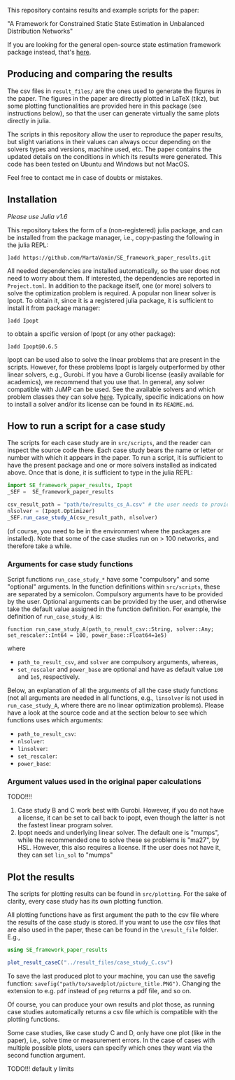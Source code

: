 This repository contains results and example scripts for the paper:

"A Framework for Constrained Static State Estimation in Unbalanced Distribution Networks"

If you are looking for the general open-source state estimation framework package instead, that's [here](https://github.com/Electa-Git/PowerModelsDistributionStateEstimation.jl).

## Producing and comparing the results

The csv files in `result_files/` are the ones used to generate the figures in the paper. The figures in the paper are directly plotted in LaTeX (tikz), but some plotting functionalities are provided here in this package (see instructions below), so that the user can generate virtually the same plots directly in julia.

The scripts in this repository allow the user to reproduce the paper results, but slight variations in their values can always occur depending on the solvers types and versions, machine used, etc. The paper contains the updated details on the conditions in which its results were generated. This code has been tested on Ubuntu and Windows but not MacOS.

Feel free to contact me in case of doubts or mistakes.

## Installation

*Please use Julia v1.6*

This repository takes the form of a (non-registered) julia package, and can be installed from the package manager, i.e., copy-pasting the following in the julia REPL:
```
]add https://github.com/MartaVanin/SE_framework_paper_results.git
```
All needed dependencies are installed automatically, so the user does not need to worry about them. If interested, the dependencies are reported in `Project.toml`.
In addition to the package itself, one (or more) solvers to solve the optimization problem is required. A popular non linear solver is Ipopt. To obtain it, since it is
a registered julia package, it is sufficient to install it from package manager:
```
]add Ipopt
```
to obtain a spcific version of Ipopt (or any other package):
```
]add Ipopt@0.6.5
```
Ipopt can be used also to solve the linear problems that are present in the scripts. However, for these problems Ipopt is largely outperformed by other linear solvers, e.g., Gurobi.
If you have a Gurobi license (easily available for academics), we recommend that you use that.
In general, any solver compatible with JuMP can be used. See the available solvers and which problem classes they can solve [here](https://jump.dev/JuMP.jl/stable/installation/#Supported-solvers). Typically, specific indications on how to install a solver and/or its license can be found in its `README.md`.

## How to run a script for a case study

The scripts for each case study are in `src/scripts`, and the reader can inspect the source code there. Each case study bears the name or letter or number with which it appears in the paper. To run a script, it is sufficient to have the present package and one or more solvers installed as indicated above. Once that is done, it is sufficient to type in the julia REPL:
```julia
import SE_framework_paper_results, Ipopt
_SEF =  SE_framework_paper_results

csv_result_path = "path/to/results_cs_A.csv" # the user needs to provide this string
nlsolver = (Ipopt.Optimizer)
_SEF.run_case_study_A(csv_result_path, nlsolver)
```
(of course, you need to be in the environment where the packages are installed).
Note that some of the case studies run on > 100 networks, and therefore take a while.

### Arguments for case study functions

Script functions `run_case_study_*` have some "compulsory" and some "optional" arguments. In the function definitions within `src/scripts`, these are separated by a semicolon. Compulsory arguments have to be provided by the user. Optional arguments can be provided by the user, and otherwise take the default value assigned in the function definition. For example, the definition of `run_case_study_A` is:
```
function run_case_study_A(path_to_result_csv::String, solver::Any; set_rescaler::Int64 = 100, power_base::Float64=1e5)
```
where
- `path_to_result_csv`, and `solver` are compulsory arguments, whereas,
- `set_rescaler` and `power_base` are optional and have as default value `100` and `1e5`, respectively.

Below, an explanation of all the arguments of all the case study functions (not all arguments are needed in all functions, e.g., `linsolver` is not used in `run_case_study_A`, where there are no linear optimization problems). Please have a look at the source code and at the section below to see which functions uses which arguments:

- `path_to_result_csv`:
- `nlsolver`:
- `linsolver`:
- `set_rescaler`:
- `power_base`:


### Argument values used in the original paper calculations

TODO!!!!

1) Case study B and C work best with Gurobi. However, if you do not have a license, it can be set to call back to ipopt, even though the latter is not the fastest linear program solver. 
2) Ipopt needs and underlying linear solver. The default one is "mumps", while the recommended one to solve these se problems is "ma27", by HSL. However, this also requires a license. If the user does not have it, they can set `lin_sol` to "mumps"

## Plot the results

The scripts for plotting results can be found in `src/plotting`. For the sake of clarity, every case study has its own plotting function. 

All plotting functions have as first argument the path to the csv file where the results of the case study is stored. If you want to use the csv files that are also used in the paper, these can be found in the `\result_file` folder. E.g.,
```julia
using SE_framework_paper_results

plot_result_caseC("../result_files/case_study_C.csv")

```
To save the last produced plot to your machine, you can use the savefig function: `savefig("path/to/savedplot/picture_title.PNG")`. Changing the extension to e.g. `pdf` instead of `png` returns a pdf file, and so on.

Of course, you can produce your own results and plot those, as running case studies automatically returns a csv file which is compatible with the plotting functions.

Some case studies, like case study C and D, only have one plot (like in the paper), i.e., solve time or measurement errors. In the case of cases with multiple possible plots, users can specify which ones they want via the second function argument.


TODO!!! default y limits
